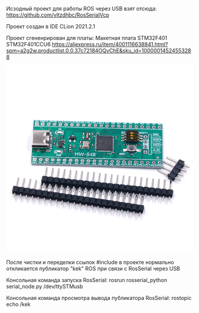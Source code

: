  

Исзодный проект для работы ROS через USB взят отсюда:
https://github.com/yltzdhbc/RosSerialVcp

Проект создан в IDE CLion 2021.2.1

Проект сгененрирован для платы:
Макетная плата STM32F401 STM32F401CCU6 
https://aliexpress.ru/item/4001116638841.html?spm=a2g2w.productlist.0.0.37c72184OQvChE&sku_id=10000014524553288

![img.png](STM32F401-STM32F401CCU6-STM32F4.png)


После чистки и переделки ссылок #include в проекте нормально откликается публикатор "kek" ROS
при связи с RosSerial через USB

Консольная команда запуска RosSerial:
rosrun rosserial_python serial_node.py /dev/ttySTMusb

Консольная команда просмотра вывода публикатора RosSerial:
rostopic echo /kek 

